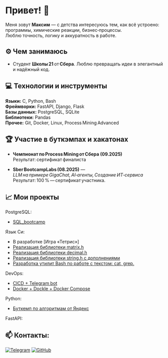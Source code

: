 # Привет! 👋

Меня зовут **Максим** — с детства интересуюсь тем, как всё устроено: программы, химические реакции, бизнес‑процессы.  
Люблю точность, логику и аккуратность в работе.  

## ⚙️ Чем занимаюсь
- Студент **Школы 21** от **Сбера**. Люблю превращать идеи в элегантный и надёжный код.

## 💻 Технологии и инструменты
**Языки:** C, Python, Bash  
**Фреймворки:** FastAPI, Django, Flask  
**Базы данных:** PostgreSQL, SQLite  
**Библиотеки:** Pandas  
**Прочее:** Git, Docker, Linux, Process Mining Advanced  

## 🏆 Участие в буткэмпах и хакатонах

- **Чемпионат по Process Mining от Сбера (09.2025)**  
  Результат: сертификат финалиста

- **Sber BootcampLabs (08.2025)** — *LLM на примере GigaChat, AI‑агенты, Создание ИТ‑сервиса*  
  Результат: 100 % — сертификат участника.  

## 📈 Мои проекты

PostgreSQL:
* [SQL_bootcamp](https://github.com/MxRight/SQL_bootcamp/tree/develop)
  
Язык Си:
* В разработке [Игра «Тетрис»]
* [Реализация библиотеки matrix.h](https://github.com/MxRight/c_matrix/tree/develop)
* [Реализация библиотеки decimal.h](https://github.com/MxRight/c_decimal/tree/develop)
* [Реализация библиотеки string.h с дополнениями](https://github.com/MxRight/c_string/tree/develop)
* [Разработка утилит Bash по работе с текстом: cat, grep.](https://github.com/MxRight/cat_and_grep_utils/tree/develop)

DevOps:
* [CICD + Telegram bot](https://github.com/MxRight/CICD_tg_bot/tree/develop)
* [Docker + Dockle + Docker Compose](https://github.com/MxRight/Docker/tree/develop)

Python:
* [Буткемп по алгоритмам от Яндекс](https://github.com/MxRight/YA_trngs_algrtms_3.0_B)

FastAPI:


## 📫 Контакты:
[![Telegram](https://img.shields.io/badge/Telegram-2CA5E0?style=for-the-badge&logo=telegram&logoColor=white)](https://t.me/max_right)
[![GitHub](https://img.shields.io/badge/GitHub-181717?style=for-the-badge&logo=github&logoColor=white)](https://github.com/MxRight)
